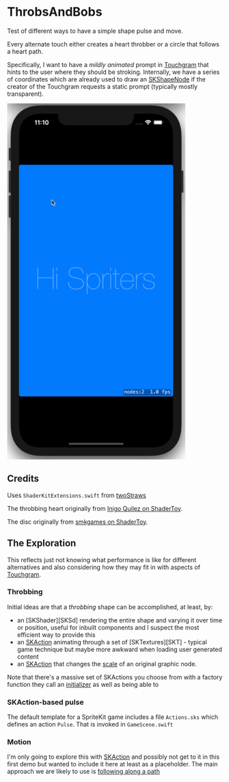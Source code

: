 # ThrobsAndBobs

Test of different ways to have a simple shape pulse and move.

Every alternate touch either creates a heart throbber or a circle that follows a heart path.

Specifically, I want to have a _mildly animated_ prompt in [Touchgram][tg] that hints to the user where they should be stroking. Internally, we have a series of coordinates which are already used to draw an [SKShapeNode][SKShape] if the creator of the Touchgram requests a static prompt (typically mostly transparent).


![Recording of tapping the screen a few times](./ThrobsAndBobsDemo.gif)

## Credits
Uses `ShaderKitExtensions.swift` from [twoStraws][ShKit]

The throbbing heart originally from [Inigo Quilez on ShaderToy][st1].

The disc originally from [smkgames on ShaderToy][st2].

## The Exploration

This reflects just not knowing what performance is like for different alternatives and also considering how they may fit in with aspects of [Touchgram][tg].

### Throbbing

Initial ideas are that a _throbbing_ shape can be accomplished, at least, by:

- an [SKShader][SKSd] rendering the entire shape and varying it over time or position, useful for inbuilt components and I suspect the most efficient way to provide this
- an [SKAction][SKA] animating through a set of [SKTextures][SKT] - typical game technique but maybe more awkward when loading user generated content
- an [SKAction][SKA] that changes the [scale] of an original graphic node.

Note that there's a massive set of SKActions you choose from with a factory function they call an [initializer][init] as well as being able to 

### SKAction-based pulse
The default template for a SpriteKit game includes a file `Actions.sks` which defines an action `Pulse`. That is invoked in `GameScene.swift`

### Motion

I'm only going to explore this with [SKAction][SKA] and possibly not get to it in this first demo but wanted to include it here at least as a placeholder. The main approach we are likely to use is [following along a path][follow]


[SKA]: https://developer.apple.com/documentation/spritekit/skaction
[SKShape]: https://developer.apple.com/documentation/spritekit/skshapenode
[SKShd]: https://developer.apple.com/documentation/spritekit/skshader
[scale]: https://developer.apple.com/documentation/spritekit/skaction/1417741-scale
[init]: https://developer.apple.com/documentation/spritekit/skaction/action_initializers
[tg]: https://www.touchgram.com
[follow]: https://developer.apple.com/documentation/spritekit/skaction/1417822-follow
[ShKit]: https://github.com/twostraws/ShaderKit
[st1]: https://www.shadertoy.com/view/XsfGRn
[st2]: https://www.shadertoy.com/view/XtBcWh
